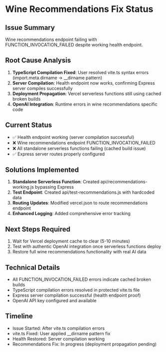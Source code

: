 # Wine Recommendations Fix Status

## Issue Summary
Wine recommendations endpoint failing with FUNCTION_INVOCATION_FAILED despite working health endpoint.

## Root Cause Analysis
1. **TypeScript Compilation Fixed**: User resolved vite.ts syntax errors (import.meta.dirname → __dirname pattern)
2. **Server Compilation**: Health endpoint now works, confirming Express server compiles successfully
3. **Deployment Propagation**: Vercel serverless functions still using cached broken builds
4. **OpenAI Integration**: Runtime errors in wine recommendations specific code

## Current Status
- ✅ Health endpoint working (server compilation successful)
- ❌ Wine recommendations endpoint FUNCTION_INVOCATION_FAILED
- ❌ All standalone serverless functions failing (cached build issue)
- ✅ Express server routes properly configured

## Solutions Implemented
1. **Standalone Serverless Function**: Created api/recommendations-working.js bypassing Express
2. **Test Endpoint**: Created api/test-recommendations.js with hardcoded data
3. **Routing Updates**: Modified vercel.json to route recommendations endpoint
4. **Enhanced Logging**: Added comprehensive error tracking

## Next Steps Required
1. Wait for Vercel deployment cache to clear (5-10 minutes)
2. Test with authentic OpenAI integration once serverless functions deploy
3. Restore full wine recommendations functionality with real AI data

## Technical Details
- All FUNCTION_INVOCATION_FAILED errors indicate cached broken builds
- TypeScript compilation errors resolved in protected vite.ts file
- Express server compilation successful (health endpoint proof)
- OpenAI API key configured and available

## Timeline
- Issue Started: After vite.ts compilation errors
- vite.ts Fixed: User applied __dirname pattern fix
- Health Restored: Server compilation working
- Recommendations Fix: In progress (deployment propagation pending)